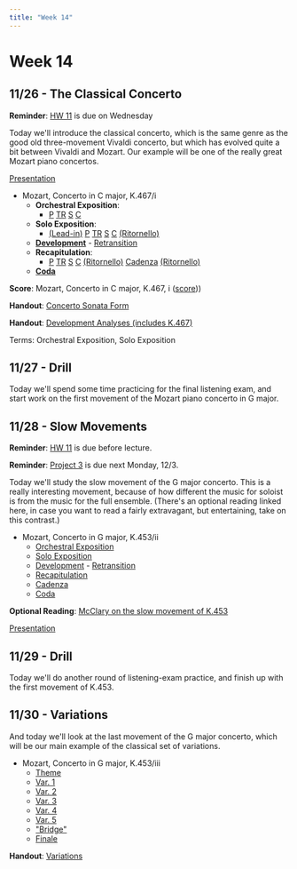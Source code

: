 ```yaml
---
title: "Week 14"
---
```


# Week 14

## 11/26 - The Classical Concerto

**Reminder**: [HW 11](HW-11.pdf) is due on Wednesday

Today we'll introduce the classical concerto, which is the same
genre as the good old three-movement Vivaldi concerto, but which
has evolved quite a bit between Vivaldi and Mozart. Our example
will be one of the really great Mozart piano concertos.

[Presentation](https://docs.google.com/presentation/d/1Rg2HzDgk-IdL5eyCiyh549Jb7aZHMbZglRNh28D2igU/edit?usp=sharing)

* Mozart, Concerto in C major, K.467/i
  * **Orchestral Exposition**:
    * [P](https://youtu.be/sZJjL1sTBp0?list=PLYyTDR5WeGuQaDWdAs7J2d_pYIuKrLpR7&t=1)
      [TR](https://youtu.be/sZJjL1sTBp0?list=PLYyTDR5WeGuQaDWdAs7J2d_pYIuKrLpR7&t=20)
      [S](https://youtu.be/sZJjL1sTBp0?list=PLYyTDR5WeGuQaDWdAs7J2d_pYIuKrLpR7&t=49)
      [C](https://youtu.be/sZJjL1sTBp0?list=PLYyTDR5WeGuQaDWdAs7J2d_pYIuKrLpR7&t=64)
  * **Solo Exposition**:
    * [(Lead-in)](https://youtu.be/sZJjL1sTBp0?list=PLYyTDR5WeGuQaDWdAs7J2d_pYIuKrLpR7&t=133)
      [P](https://youtu.be/sZJjL1sTBp0?list=PLYyTDR5WeGuQaDWdAs7J2d_pYIuKrLpR7&t=151)
      [TR](https://youtu.be/sZJjL1sTBp0?list=PLYyTDR5WeGuQaDWdAs7J2d_pYIuKrLpR7&t=171)
      [S](https://youtu.be/sZJjL1sTBp0?list=PLYyTDR5WeGuQaDWdAs7J2d_pYIuKrLpR7&t=236)
      [C](https://youtu.be/sZJjL1sTBp0?list=PLYyTDR5WeGuQaDWdAs7J2d_pYIuKrLpR7&t=264)
      [(Ritornello)](https://youtu.be/sZJjL1sTBp0?list=PLYyTDR5WeGuQaDWdAs7J2d_pYIuKrLpR7&t=352)
  * [**Development**](https://youtu.be/sZJjL1sTBp0?list=PLYyTDR5WeGuQaDWdAs7J2d_pYIuKrLpR7&t=403) -
    [Retransition](https://youtu.be/sZJjL1sTBp0?list=PLYyTDR5WeGuQaDWdAs7J2d_pYIuKrLpR7&t=482)
  * **Recapitulation**:
    * [P](https://youtu.be/sZJjL1sTBp0?list=PLYyTDR5WeGuQaDWdAs7J2d_pYIuKrLpR7&t=496)
      [TR](https://youtu.be/sZJjL1sTBp0?list=PLYyTDR5WeGuQaDWdAs7J2d_pYIuKrLpR7&t=516)
      [S](https://youtu.be/sZJjL1sTBp0?list=PLYyTDR5WeGuQaDWdAs7J2d_pYIuKrLpR7&t=566)
      [C](https://youtu.be/sZJjL1sTBp0?list=PLYyTDR5WeGuQaDWdAs7J2d_pYIuKrLpR7&t=595)
      [(Ritornello)](https://youtu.be/sZJjL1sTBp0?list=PLYyTDR5WeGuQaDWdAs7J2d_pYIuKrLpR7&t=692)
      [Cadenza](https://youtu.be/sZJjL1sTBp0?list=PLYyTDR5WeGuQaDWdAs7J2d_pYIuKrLpR7&t=717)
      [(Ritornello)](https://youtu.be/sZJjL1sTBp0?list=PLYyTDR5WeGuQaDWdAs7J2d_pYIuKrLpR7&t=796)
  * [**Coda**](https://youtu.be/sZJjL1sTBp0?list=PLYyTDR5WeGuQaDWdAs7J2d_pYIuKrLpR7&t=825)

**Score**: Mozart, Concerto in C major, K.467, i ([score](mozart-k467.pdf)))

**Handout**: [Concerto Sonata Form](handout-concerto-sonata-form.pdf)

**Handout**: [Development Analyses (includes K.467)](handout-development-analyses.pdf)

Terms: Orchestral Exposition, Solo Exposition

## 11/27 - Drill

Today we'll spend some time practicing for the final listening
exam, and start work on the first movement of the Mozart piano
concerto in G major.

## 11/28 - Slow Movements

**Reminder**: [HW 11](HW-11.pdf) is due before lecture.

**Reminder**: [Project 3](Project-11.pdf) is due next Monday, 12/3.

Today we'll study the slow movement of the G major concerto. This
is a really interesting movement, because of how different the music
for soloist is from the music for the full ensemble. (There's an
optional reading linked here, in case you want to read a fairly
extravagant, but entertaining, take on this contrast.)

* Mozart, Concerto in G major, K.453/ii
  * [Orchestral Exposition](https://www.youtube.com/watch?v=B_tt2SLGQwM&t=688s)
  * [Solo Exposition](https://youtu.be/B_tt2SLGQwM?t=805)
  * [Development](https://youtu.be/B_tt2SLGQwM?t=935) - [Retransition](https://youtu.be/B_tt2SLGQwM?t=1024)
  * [Recapitulation](https://youtu.be/B_tt2SLGQwM?t=1039)
  * [Cadenza](https://youtu.be/B_tt2SLGQwM?t=1168)
  * [Coda](https://youtu.be/B_tt2SLGQwM?t=1259)


**Optional Reading**: [McClary on the slow movement of K.453](reading-mcclary-on-k453.pdf)

[Presentation](https://docs.google.com/presentation/d/1FNQtZuTC_Z5LuH080c422IlCetBcMXvdLHUnCJQyV0M/edit?usp=sharing)

## 11/29 - Drill

Today we'll do another round of listening-exam practice, and finish
up with the first movement of K.453.

## 11/30 - Variations

And today we'll look at the last movement of the G major
concerto, which will be our main example of the classical
set of variations.

* Mozart, Concerto in G major, K.453/iii
  * [Theme](https://youtu.be/B_tt2SLGQwM?t=1321)
  * [Var. 1](https://youtu.be/B_tt2SLGQwM?t=1369)
  * [Var. 2](https://youtu.be/B_tt2SLGQwM?t=1417)
  * [Var. 3](https://youtu.be/B_tt2SLGQwM?t=1464)
  * [Var. 4](https://youtu.be/B_tt2SLGQwM?t=1516)
  * [Var. 5](https://youtu.be/B_tt2SLGQwM?t=1570)
  * ["Bridge"](https://youtu.be/B_tt2SLGQwM?t=1620)
  * [Finale](https://youtu.be/B_tt2SLGQwM?t=1643)

**Handout**: [Variations](handout-variations.pdf)
